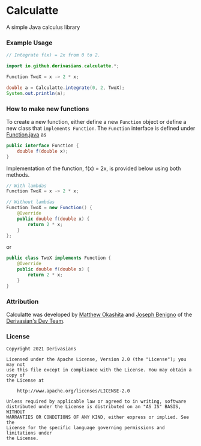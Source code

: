 # Calculatte
A simple Java calculus library

### Example Usage
```java
// Integrate f(x) = 2x from 0 to 2.

import io.github.derivasians.calculatte.*;

Function TwoX = x -> 2 * x;

double a = Calculatte.integrate(0, 2, TwoX);
System.out.println(a);
```

### How to make new functions
To create a new function, either define a new `Function` object or define a new class that `implements Function`. The 
`Function` interface is defined under [Function.java][function] as
```java
public interface Function {
    double f(double x);
}
```

Implementation of the function, f(x) = 2x, is provided below using both methods.
```java
// With lambdas
Function TwoX = x -> 2 * x;

// Without lambdas
Function TwoX = new Function() {
    @Override
    public double f(double x) {
        return 2 * x;
    }
};
```

or

```java
public class TwoX implements Function {
    @Override
    public double f(double x) {
        return 2 * x;
    }
}
```

### Attribution
Calculatte was developed by [Matthew Okashita][soupyzinc] and [Joseph Benigno][jojongx] of the 
[Derivasian's Dev Team][derivasians].

### License
```
Copyright 2021 Derivasians

Licensed under the Apache License, Version 2.0 (the "License"); you may not
use this file except in compliance with the License. You may obtain a copy of
the License at

    http://www.apache.org/licenses/LICENSE-2.0

Unless required by applicable law or agreed to in writing, software
distributed under the License is distributed on an "AS IS" BASIS, WITHOUT
WARRANTIES OR CONDITIONS OF ANY KIND, either express or implied. See the
License for the specific language governing permissions and limitations under
the License.
```

[function]: https://github.com/Derivasians/Calculatte/blob/main/src/main/java/com/derivasians/calculatte/Function.java

[soupyzinc]: https://github.com/SoupyzInc
[jojongx]: https://github.com/jojongx
[derivasians]: https://github.com/Derivasians
[license]: https://github.com/Derivasians/Calculatte/blob/main/LICENSE
